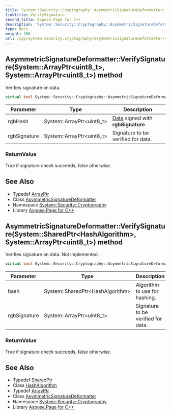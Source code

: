 ```yaml
---
title: System::Security::Cryptography::AsymmetricSignatureDeformatter::VerifySignature method
linktitle: VerifySignature
second_title: Aspose.Page for C++
description: 'System::Security::Cryptography::AsymmetricSignatureDeformatter::VerifySignature method. Verifies signature on data in C++.'
type: docs
weight: 300
url: /cpp/system.security.cryptography/asymmetricsignaturedeformatter/verifysignature/
---
```

## AsymmetricSignatureDeformatter::VerifySignature(System::ArrayPtr\<uint8_t\>, System::ArrayPtr\<uint8_t\>) method


Verifies signature on data.

```cpp
virtual bool System::Security::Cryptography::AsymmetricSignatureDeformatter::VerifySignature(System::ArrayPtr<uint8_t> rgbHash, System::ArrayPtr<uint8_t> rgbSignature)=0
```


| Parameter | Type | Description |
| --- | --- | --- |
| rgbHash | System::ArrayPtr\<uint8_t\> | [Data](../../../system.data/) signed with **rgbSignature**. |
| rgbSignature | System::ArrayPtr\<uint8_t\> | Signature to be verified for data. |

### ReturnValue

True if signature check succeeds, false otherwise.

## See Also

* Typedef [ArrayPtr](../../../system/arrayptr/)
* Class [AsymmetricSignatureDeformatter](../)
* Namespace [System::Security::Cryptography](../../)
* Library [Aspose.Page for C++](../../../)
## AsymmetricSignatureDeformatter::VerifySignature(System::SharedPtr\<HashAlgorithm\>, System::ArrayPtr\<uint8_t\>) method


Verifies signature on data. Not implemented.

```cpp
virtual bool System::Security::Cryptography::AsymmetricSignatureDeformatter::VerifySignature(System::SharedPtr<HashAlgorithm> hash, System::ArrayPtr<uint8_t> rgbSignature)
```


| Parameter | Type | Description |
| --- | --- | --- |
| hash | System::SharedPtr\<HashAlgorithm\> | Algorithm to use for hashing. |
| rgbSignature | System::ArrayPtr\<uint8_t\> | Signature to be verified for data. |

### ReturnValue

True if signature check succeeds, false otherwise.

## See Also

* Typedef [SharedPtr](../../../system/sharedptr/)
* Class [HashAlgorithm](../../hashalgorithm/)
* Typedef [ArrayPtr](../../../system/arrayptr/)
* Class [AsymmetricSignatureDeformatter](../)
* Namespace [System::Security::Cryptography](../../)
* Library [Aspose.Page for C++](../../../)
